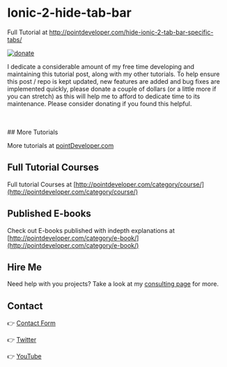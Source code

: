 # Ionic-2-hide-tab-bar
Full Tutorial at http://pointdeveloper.com/hide-ionic-2-tab-bar-specific-tabs/
<br/>

[![donate](https://www.paypalobjects.com/en_US/i/btn/btn_donateCC_LG_global.gif)](https://www.paypal.me/prantikv)


I dedicate a considerable amount of my free time developing and maintaining this tutorial post, along with my other tutorials.
To help ensure this post / repo  is kept updated, new features are added and bug fixes are implemented quickly, please donate a couple of dollars (or a little more if you can stretch) as this will help me to afford to dedicate time to its maintenance. Please consider donating if you found this helpful.


<br/>
<br/>
## More Tutorials

More tutorials at [pointDeveloper.com](http://pointdeveloper.com/)


## Full Tutorial Courses

Full tutorial Courses at [http://pointdeveloper.com/category/course/](http://pointdeveloper.com/category/course/)

## Published E-books

Check out E-books published with indepth explanations at [http://pointdeveloper.com/category/e-book/](http://pointdeveloper.com/category/e-book/)

## Hire Me

Need help with you projects? Take a look at my [consulting page](http://pointdeveloper.com/hire-me/) for more.

## Contact

:point_right: [Contact Form](http://pointdeveloper.com/contact/)

:point_right: [Twitter](https://twitter.com/pointdeveloper) 

:point_right: [YouTube](https://www.youtube.com/c/pointdeveloper)
